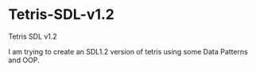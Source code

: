 # Tetris-SDL-v1.2
Tetris SDL v1.2

I am trying to create an SDL1.2 version of tetris using some Data Patterns and OOP.

